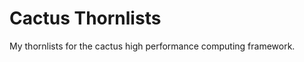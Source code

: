 Cactus Thornlists
=============

My thornlists for the cactus high performance computing framework.
